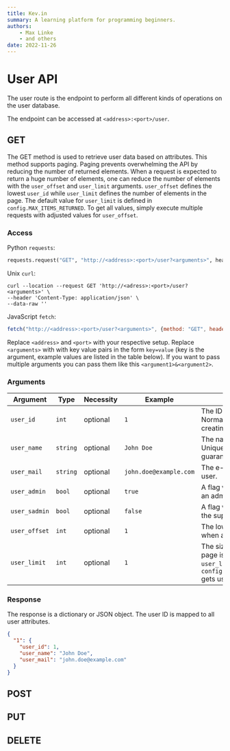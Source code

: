 ```yaml
---
title: Kev.in
summary: A learning platform for programming beginners.
authors:
    - Max Linke
    - and others
date: 2022-11-26
---
```


# User API

The user route is the endpoint to perform all different kinds of operations on the user database.

The endpoint can be accessed at `<address>:<port>/user`.

## GET

The GET method is used to retrieve user data based on attributes. This method supports paging. Paging prevents overwhelming the API by reducing the number of returned elements. When a request is expected to return a huge number of elements, one can reduce the number of elements with the `user_offset` and `user_limit` arguments. `user_offset` defines the lowest `user_id` while `user_limit` defines the number of elements in the page. The default value for `user_limit` is defined in `config.MAX_ITEMS_RETURNED`. To get all values, simply execute multiple requests with adjusted values for `user_offset`.

### Access

Python `requests`:

```python
requests.request("GET", "http://<address>:<port>/user?<arguments>", headers={"Content-Type": "application/json"})
```

Unix `curl`:

```
curl --location --request GET 'http://<adress>:<port>/user?<arguments>' \
--header 'Content-Type: application/json' \
--data-raw ''
```

JavaScript `fetch`:

```javascript
fetch("http://<address>:<port>/user?<arguments>", {method: "GET", headers: {"Content-Type": "application/json"}})
```

Replace `<address>` and `<port>` with your respective setup.
Replace `<arguments>` with with key value pairs in the form `key=value` (key is the argument, example values are listed in the table below). If you want to pass multiple arguments you can pass them like this `<argument1>&<argument2>`.

### Arguments

| Argument | Type | Necessity | Example | Description |
|---|---|---|---|---|
| `user_id` | `int` | optional | `1` | The ID of the user. Normally obtained after creating a new user. |
| `user_name` | `string` | optional | `John Doe` | The name of the user. Uniqueness is not guaranteed. |
| `user_mail` | `string` | optional | `john.doe@example.com` | The e-mail address of the user. |
| `user_admin` | `bool` | optional | `true` | A flag whether the user is an admin or not. |
| `user_sadmin` | `bool` | optional | `false` | A flag whether the user is the super admin or not. |
| `user_offset` | `int` | optional | `1` | The lowest index to return when a page is requested. |
| `user_limit` | `int` | optional | `1` | The size of a page. If a page is requested and `user_limit` is not set `config.MAX_ITEMS_RETURNED` gets used as default value. |

### Response

The response is a dictionary or JSON object. The user ID is mapped to all user attributes.

```JSON
{
  "1": {
    "user_id": 1,
    "user_name": "John Doe",
    "user_mail": "john.doe@example.com"
  }
}
```

## POST

## PUT

## DELETE
